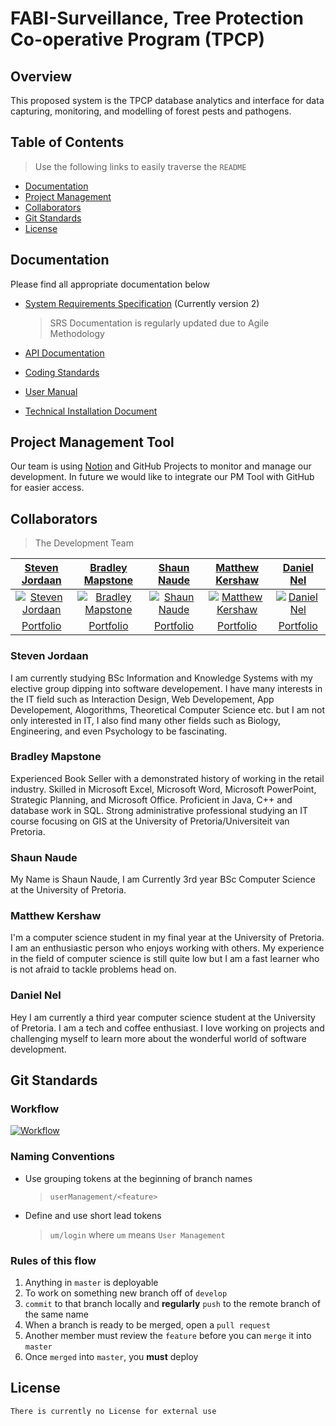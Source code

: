# FABI-Surveillance, Tree Protection Co-operative Program (TPCP)

## Overview

This proposed system is the TPCP database analytics and interface for data capturing, monitoring, and modelling of forest pests and pathogens.

## Table of Contents

> Use the following links to easily traverse the `README`

- [Documentation](#documentation)
- [Project Management](#project-management-tool)
- [Collaborators](#collaborators)
- [Git Standards](#git-standards)
- [License](#license)

## Documentation

Please find all appropriate documentation below

- [System Requirements Specification](https://www.overleaf.com/read/kwbmcxbbfrtj) (Currently version 2)

  > SRS Documentation is regularly updated due to Agile Methodology

- [API Documentation](https://api4-hzg6vf4a2a-ez.a.run.app/graphql)

- [Coding Standards](https://www.overleaf.com/read/yrpxbnszxygv)

- [User Manual](https://drive.google.com/file/d/1xjXP-E-hgNv_y6v0DLQFvcEbPjD--MJk/view?usp=sharing)

- [Technical Installation Document](https://drive.google.com/file/d/1Sx0zdwrcnh7YFlgIP1iM9_UTM5XJdi0m/view?usp=sharing)

## Project Management Tool

Our team is using [Notion](https://www.notion.so/runtimeterrors/aca58d2e5d20454fafed42295c2c58dd?v=dde4028656ba4818b7682ed048cd425c) and GitHub Projects to monitor and manage our development. In future we would like to integrate our PM Tool with GitHub for easier access.

## Collaborators

> The Development Team

| [Steven Jordaan]() | [Bradley Mapstone]() | [Shaun Naude]() | [Matthew Kershaw]() | [Daniel Nel]() |
| :---: |:---:| :---:| :---:| :---:|
| [![Steven Jordaan](https://avatars2.githubusercontent.com/u/50364770?s=400&u=fc71708e5f1b450bbc8895c133d9ac50ae5c3838&v=4&s=200)]()    | [![Bradley Mapstone](https://avatars1.githubusercontent.com/u/56454573?s=400&u=b3edd9887578d8a29dcb467cc296f3ac05d43d05&v=4&s=200)]() | [![Shaun Naude](https://avatars1.githubusercontent.com/u/44646417?s=400&u=988e26f57a2785a279c93e992838db03382c7d7e&v=4&s=200)](http://fvcproductions.com)  | [![Matthew Kershaw](https://avatars1.githubusercontent.com/u/54933104?s=400&v=4&s=200)]()  | [![Daniel Nel](https://avatars0.githubusercontent.com/u/40039774?s=400&u=dfacc43e5d1cb9a50ccd5493008f41d1cca5ea65&v=4&s=200)]()  |
| [Portfolio](https://sj-jordaan.github.io/) | [Portfolio](https://bradez-of-map-n-stone.github.io/) | [Portfolio](https://shaunnaude.github.io/) | [Portfolio](https://mattyk-dev.github.io/) | [Portfolio](https://mdnel.tech/) |

### Steven Jordaan

I am currently studying BSc Information and Knowledge Systems with my elective group dipping into software developement. I have many interests in the IT field such as Interaction Design, Web Developement, App Developement, Alogorithms, Theoretical Computer Science etc. but I am not only interested in IT, I also find many other fields such as Biology, Engineering, and even Psychology to be fascinating.

### Bradley Mapstone

Experienced Book Seller with a demonstrated history of working in the retail industry. Skilled in Microsoft Excel, Microsoft Word, Microsoft PowerPoint, Strategic Planning, and Microsoft Office. Proficient in Java, C++ and database work in SQL. Strong administrative professional studying an IT course focusing on GIS at the University of Pretoria/Universiteit van Pretoria.

### Shaun Naude

My Name is Shaun Naude, I am Currently 3rd year BSc Computer Science
at the University of Pretoria.

### Matthew Kershaw

I'm a computer science student in my final year at the University of Pretoria. I am an enthusiastic person who enjoys working with others. My experience in the field of computer science is still quite low but I am a fast learner who is not afraid to tackle problems head on.

### Daniel Nel
Hey I am currently a third year computer science student at the University of Pretoria. I am a tech and coffee enthusiast. I love working on projects and challenging myself to learn more about the wonderful world of software development.

## Git Standards

### Workflow

[![Workflow](https://miro.medium.com/max/1316/1*5i8mTaBs05J3eGhp_CJv5Q.png)]()

### Naming Conventions

- Use grouping tokens at the beginning of branch names
  > `userManagement/<feature>`
- Define and use short lead tokens
  > `um/login` where `um` means `User Management`

### Rules of this flow

1. Anything in `master` is deployable
2. To work on something new branch off of `develop`
3. `commit` to that branch locally and **regularly** `push` to the remote branch of the same name
4. When a branch is ready to be merged, open a `pull request`
5. Another member must review the `feature` before you can `merge` it into `master`
6. Once `merged` into `master`, you **must** deploy

## License

`There is currently no License for external use`
